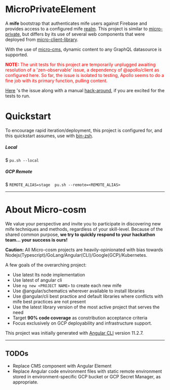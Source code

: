 

# MicroPrivateElement

A **mife** bootstrap that authenticates mife users against Firebase and provides access to a configured mife [realm](https://github.com/Micro-cosm/micro-realm).
This project is similar to [micro-private](https://github.com/Micro-cosm/micro-private), but differs by its use of several web components that were deployed from
[micro-client-library](https://github.com/Micro-cosm/micro-client-library).


With the use of [micro-cms](https://github.com/Micro-cosm/micro-cms), dynamic content to any GraphQL datasource is supported.

<span style="color:red; ">
    <strong>NOTE:</strong> The unit tests for this project are temporarily unplugged awaiting resolution of a 'zen-observable' issue, 
    a dependency of @apollo/client as configured here.  So far, the issue is isolated to testing, Apollo seems to do a fine job with its primary function, pulling content.</span>

[Here](https://github.com/apollographql/apollo-client/issues/5961) 's the issue along with a manual [hack-around](), if you are excited for the tests to run.

# Quickstart
To encourage rapid iteration/deployment, this project is configured for, and this quickstart assumes, use with [bin-zsh](https://github.com/wejafoo/bin-zsh).

##### Local

  $  `pu.sh --local`

##### GCP Remote

$  `REMOTE_ALIAS=stage  pu.sh --remote=<REMOTE_ALIAS>` 

----
# About Micro-cosm
We value your perspective and invite you to participate in discovering new mife techniques and methods, regardless of your skill-level. Because of the shared common purpose,
**we try to quickly respond to your hackathon team... your success is ours!**

**Caution:**  All Micro-cosm projects are heavily-opinionated with bias towards Nodejs(Typescript)/GoLang/Angular(CLI)/Google(GCP)/Kubernetes.

A few goals of the overarching project:

- Use latest lts node implementation
- Use latest of angular cli
- Use `ng new <PROJECT NAME>` to create each new mife
- Use @angular/schematics wherever available to install libraries
- Use @angular/cli best practice and default libraries where conflicts with mife best practices are not present
- Use the latest library version of the most active project that serves the need
- Target **90% code coverage** as constribution acceptance criteria
- Focus exclusively on GCP deployability and infrastructure support.

This project was initially generated with [Angular CLI](https://github.com/angular/angular-cli) version 11.2.7.

---
## TODOs

- Replace CMS component with Angular Element
- Replace Angular code environment files with static remote environment stored in environment-specific GCP bucket or GCP Secret Manager, as appropriate. 
